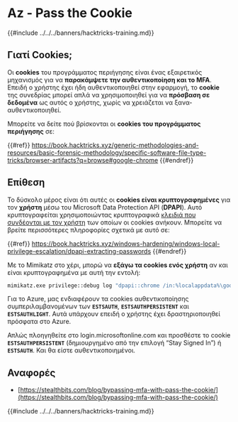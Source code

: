 # Az - Pass the Cookie

{{#include ../../../banners/hacktricks-training.md}}

## Γιατί Cookies;

Οι **cookies** του προγράμματος περιήγησης είναι ένας εξαιρετικός μηχανισμός για να **παρακάμψετε την αυθεντικοποίηση και το MFA**. Επειδή ο χρήστης έχει ήδη αυθεντικοποιηθεί στην εφαρμογή, το **cookie** της συνεδρίας μπορεί απλά να χρησιμοποιηθεί για να **πρόσβαση σε δεδομένα** ως αυτός ο χρήστης, χωρίς να χρειάζεται να ξανα-αυθεντικοποιηθεί.

Μπορείτε να δείτε πού βρίσκονται οι **cookies του προγράμματος περιήγησης** σε:

{{#ref}}
https://book.hacktricks.xyz/generic-methodologies-and-resources/basic-forensic-methodology/specific-software-file-type-tricks/browser-artifacts?q=browse#google-chrome
{{#endref}}

## Επίθεση

Το δύσκολο μέρος είναι ότι αυτές οι **cookies είναι κρυπτογραφημένες** για τον **χρήστη** μέσω του Microsoft Data Protection API (**DPAPI**). Αυτό κρυπτογραφείται χρησιμοποιώντας κρυπτογραφικά [κλειδιά που συνδέονται με τον χρήστη](https://book.hacktricks.xyz/windows-hardening/windows-local-privilege-escalation/dpapi-extracting-passwords) των οποίων οι cookies ανήκουν. Μπορείτε να βρείτε περισσότερες πληροφορίες σχετικά με αυτό σε:

{{#ref}}
https://book.hacktricks.xyz/windows-hardening/windows-local-privilege-escalation/dpapi-extracting-passwords
{{#endref}}

Με το Mimikatz στο χέρι, μπορώ να **εξάγω τα cookies ενός χρήστη** αν και είναι κρυπτογραφημένα με αυτή την εντολή:
```bash
mimikatz.exe privilege::debug log "dpapi::chrome /in:%localappdata%\google\chrome\USERDA~1\default\cookies /unprotect" exit
```
Για το Azure, μας ενδιαφέρουν τα cookies αυθεντικοποίησης συμπεριλαμβανομένων των **`ESTSAUTH`**, **`ESTSAUTHPERSISTENT`** και **`ESTSAUTHLIGHT`**. Αυτά υπάρχουν επειδή ο χρήστης έχει δραστηριοποιηθεί πρόσφατα στο Azure.

Απλώς πλοηγηθείτε στο login.microsoftonline.com και προσθέστε το cookie **`ESTSAUTHPERSISTENT`** (δημιουργημένο από την επιλογή “Stay Signed In”) ή **`ESTSAUTH`**. Και θα είστε αυθεντικοποιημένοι.

## Αναφορές

- [https://stealthbits.com/blog/bypassing-mfa-with-pass-the-cookie/](https://stealthbits.com/blog/bypassing-mfa-with-pass-the-cookie/)

{{#include ../../../banners/hacktricks-training.md}}
